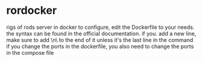 # rordocker
rigs of rods server in docker
to configure, edit the Dockerfile to your needs. the syntax can be found in the official documentation. if you. add a new line, make sure to add \n\ to the end of it unless it's the last line in the command
if you change the ports in the dockerfile, you also need to change the ports in the compose file
